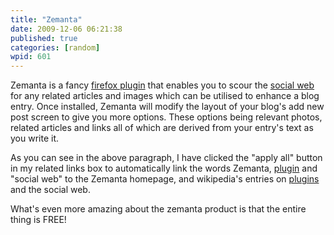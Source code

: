 ```yaml
---
title: "Zemanta"
date: 2009-12-06 06:21:38
published: true
categories: [random]
wpid: 601
---
```


Zemanta is a fancy [firefox plugin](https://en.wikipedia.org/wiki/List_of_Firefox_extensions) that enables you to scour the [social web](https://en.wikipedia.org/wiki/Social_web) for any related articles and images which can be utilised to enhance a blog entry. Once installed, Zemanta will modify the layout of your blog's add new post screen to give you more options. These options being relevant photos, related articles and links all of which are derived from your entry's text as you write it.

As you can see in the above paragraph, I have clicked the "apply all" button in my related links box to automatically link the words Zemanta, [plugin](https://en.wikipedia.org/wiki/Plug-in_%28computing%29) and "social web" to the Zemanta homepage, and wikipedia's entries on [plugins](https://en.wikipedia.org/wiki/Plug-in_%28computing%29) and the social web.

What's even more amazing about the zemanta product is that the entire thing is FREE!